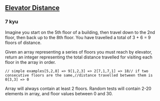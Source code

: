 <h2><a href=https://www.codewars.com/kata/59f061773e532d0c87000d16/train/javascript target="_blank">Elevator Distance</a></h2><h3>7 kyu</h3><p>Imagine you start on the 5th floor of a building, then travel down to the 2nd floor, then back up to the 8th floor. You have travelled a total of 3 + 6 = 9 floors of distance.</p><p>Given an array representing a series of floors you must reach by elevator, return an integer representing the total distance travelled for visiting each floor in the array in order. </p><pre><code>// simple examples[5,2,8] =&gt; 9[1,2,3] =&gt; 2[7,1,7,1] =&gt; 18// if two consecutive floors are the same,//distance travelled between them is 0[3,3] =&gt; 0</code></pre><p>Array will always contain at least 2 floors. Random tests will contain 2-20 elements in array, and floor values between 0 and 30.</p>